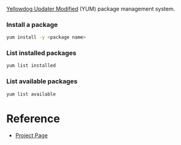 [Yellowdog Updater Modified](http://yum.baseurl.org) (YUM) package management system.

### Install a package

```bash
yum install -y <package name>
```

### List installed packages
```bash
yum list installed
```

### List available packages
```bash
yum list available
```

# Reference

- [Project Page](http://yum.baseurl.org)
